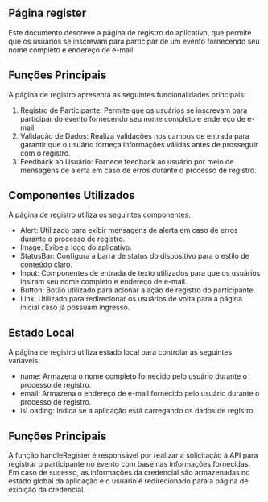 ## Página register

Este documento descreve a página de registro do aplicativo, que permite que os usuários se inscrevam para participar de um evento fornecendo seu nome completo e endereço de e-mail.

## Funções Principais
A página de registro apresenta as seguintes funcionalidades principais:

1. Registro de Participante: Permite que os usuários se inscrevam para participar do evento fornecendo seu nome completo e endereço de e-mail.
2. Validação de Dados: Realiza validações nos campos de entrada para garantir que o usuário forneça informações válidas antes de prosseguir com o registro.
3. Feedback ao Usuário: Fornece feedback ao usuário por meio de mensagens de alerta em caso de erros durante o processo de registro.

## Componentes Utilizados
A página de registro utiliza os seguintes componentes:

- Alert: Utilizado para exibir mensagens de alerta em caso de erros durante o processo de registro.
- Image: Exibe a logo do aplicativo.
- StatusBar: Configura a barra de status do dispositivo para o estilo de conteúdo claro.
- Input: Componentes de entrada de texto utilizados para que os usuários insiram seu nome completo e endereço de e-mail.
- Button: Botão utilizado para acionar a ação de registro do participante.
- Link: Utilizado para redirecionar os usuários de volta para a página inicial caso já possuam ingresso.

## Estado Local
A página de registro utiliza estado local para controlar as seguintes variáveis:

- name: Armazena o nome completo fornecido pelo usuário durante o processo de registro.
- email: Armazena o endereço de e-mail fornecido pelo usuário durante o processo de registro.
- isLoading: Indica se a aplicação está carregando os dados de registro.

## Funções Principais
A função handleRegister é responsável por realizar a solicitação à API para registrar o participante no evento com base nas informações fornecidas. Em caso de sucesso, as informações da credencial são armazenadas no estado global da aplicação e o usuário é redirecionado para a página de exibição da credencial.